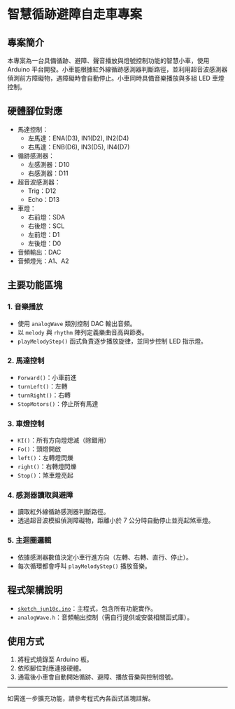 # 智慧循跡避障自走車專案

## 專案簡介

本專案為一台具備循跡、避障、聲音播放與燈號控制功能的智慧小車，使用 Arduino 平台開發。小車能根據紅外線循跡感測器判斷路徑，並利用超音波感測器偵測前方障礙物，遇障礙時會自動停止。小車同時具備音樂播放與多組 LED 車燈控制。

## 硬體腳位對應

- 馬達控制：
  - 左馬達：ENA(D3), IN1(D2), IN2(D4)
  - 右馬達：ENB(D6), IN3(D5), IN4(D7)
- 循跡感測器：
  - 左感測器：D10
  - 右感測器：D11
- 超音波感測器：
  - Trig：D12
  - Echo：D13
- 車燈：
  - 右前燈：SDA
  - 右後燈：SCL
  - 左前燈：D1
  - 左後燈：D0
- 音頻輸出：DAC
- 音頻燈光：A1、A2

## 主要功能區塊

### 1. 音樂播放

- 使用 `analogWave` 類別控制 DAC 輸出音頻。
- 以 `melody` 與 `rhythm` 陣列定義樂曲音高與節奏。
- `playMelodyStep()` 函式負責逐步播放旋律，並同步控制 LED 指示燈。

### 2. 馬達控制

- `Forward()`：小車前進
- `turnLeft()`：左轉
- `turnRight()`：右轉
- `StopMotors()`：停止所有馬達

### 3. 車燈控制

- `KI()`：所有方向燈熄滅（除錯用）
- `Fo()`：頭燈開啟
- `left()`：左轉燈閃爍
- `right()`：右轉燈閃爍
- `Stop()`：煞車燈亮起

### 4. 感測器讀取與避障

- 讀取紅外線循跡感測器判斷路徑。
- 透過超音波模組偵測障礙物，距離小於 7 公分時自動停止並亮起煞車燈。

### 5. 主迴圈邏輯

- 依據感測器數值決定小車行進方向（左轉、右轉、直行、停止）。
- 每次循環都會呼叫 `playMelodyStep()` 播放音樂。

## 程式架構說明

- [`sketch_jun10c.ino`](c:/Users/user/OneDrive%20-%20%E9%80%A2%E7%94%B2%E5%A4%A7%E5%AD%B8/%E6%A1%8C%E9%9D%A2/sketch_jun10c/sketch_jun10c.ino)：主程式，包含所有功能實作。
- `analogWave.h`：音頻輸出控制（需自行提供或安裝相關函式庫）。

## 使用方式

1. 將程式燒錄至 Arduino 板。
2. 依照腳位對應連接硬體。
3. 通電後小車會自動開始循跡、避障、播放音樂與控制燈號。

---

如需進一步擴充功能，請參考程式內各函式區塊註解。
